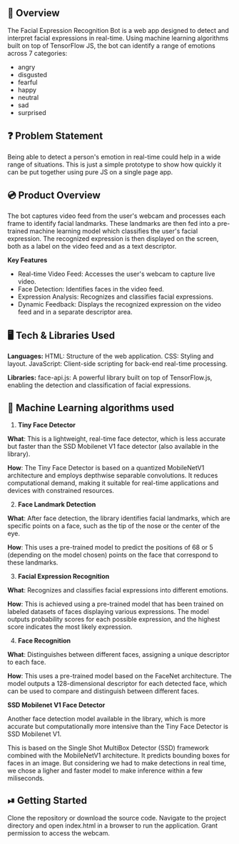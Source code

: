 ## 👀 Overview
The Facial Expression Recognition Bot is a web app designed to detect and interpret facial expressions in real-time. Using machine learning algorithms built on top of TensorFlow JS, the bot can identify a range of emotions across 7 categories:
- angry
- disgusted
- fearful
- happy
- neutral
- sad
- surprised


## ❓ Problem Statement
Being able to detect a person's emotion in real-time could help in a wide range of situations. This is just a simple prototype to show how quickly it can be put together using pure JS on a single page app.

## 💿 Product Overview
The bot captures video feed from the user's webcam and processes each frame to identify facial landmarks. These landmarks are then fed into a pre-trained machine learning model which classifies the user's facial expression. The recognized expression is then displayed on the screen, both as a label on the video feed and as a text descriptor.

**Key Features**
- Real-time Video Feed: Accesses the user's webcam to capture live video.
- Face Detection: Identifies faces in the video feed.
- Expression Analysis: Recognizes and classifies facial expressions.
- Dynamic Feedback: Displays the recognized expression on the video feed and in a separate descriptor area.

## 🖥 Tech & Libraries Used

**Languages:**
HTML: Structure of the web application.
CSS: Styling and layout.
JavaScript: Client-side scripting for back-end real-time processing.

**Libraries:**
face-api.js: A powerful library built on top of TensorFlow.js, enabling the detection and classification of facial expressions.

## 🤖 Machine Learning algorithms used

1. **Tiny Face Detector**

**What**: This is a lightweight, real-time face detector, which is less accurate but faster than the SSD Mobilenet V1 face detector (also available in the library).

**How**: The Tiny Face Detector is based on a quantized MobileNetV1 architecture and employs depthwise separable convolutions. It reduces computational demand, making it suitable for real-time applications and devices with constrained resources.

2. **Face Landmark Detection**

**What**: After face detection, the library identifies facial landmarks, which are specific points on a face, such as the tip of the nose or the center of the eye.

**How**: This uses a pre-trained model to predict the positions of 68 or 5 (depending on the model chosen) points on the face that correspond to these landmarks.

3. **Facial Expression Recognition**

**What**: Recognizes and classifies facial expressions into different emotions.

**How**: This is achieved using a pre-trained model that has been trained on labeled datasets of faces displaying various expressions. The model outputs probability scores for each possible expression, and the highest score indicates the most likely expression.

4. **Face Recognition**

**What**: Distinguishes between different faces, assigning a unique descriptor to each face.

**How**: This uses a pre-trained model based on the FaceNet architecture. The model outputs a 128-dimensional descriptor for each detected face, which can be used to compare and distinguish between different faces.


**SSD Mobilenet V1 Face Detector**

Another face detection model available in the library, which is more accurate but computationally more intensive than the Tiny Face Detector is SSD Mobilenet V1.

This is based on the Single Shot MultiBox Detector (SSD) framework combined with the MobileNetV1 architecture. It predicts bounding boxes for faces in an image.
But considering we had to make detections in real time, we chose a ligher and faster model to make inference within a few miliseconds.


## ⏯ Getting Started
Clone the repository or download the source code.
Navigate to the project directory and open index.html in a browser to run the application.
Grant permission to access the webcam.
